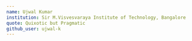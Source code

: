 ```yaml
---
name: Ujwal Kumar
institution: Sir M.Visvesvaraya Institute of Technology, Bangalore
quote: Quixotic but Pragmatic
github_user: ujwal-k
---
```


